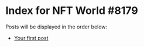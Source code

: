 # Index for NFT World #8179
Posts will be displayed in the order below:

- [Your first post](./001-first.md)


